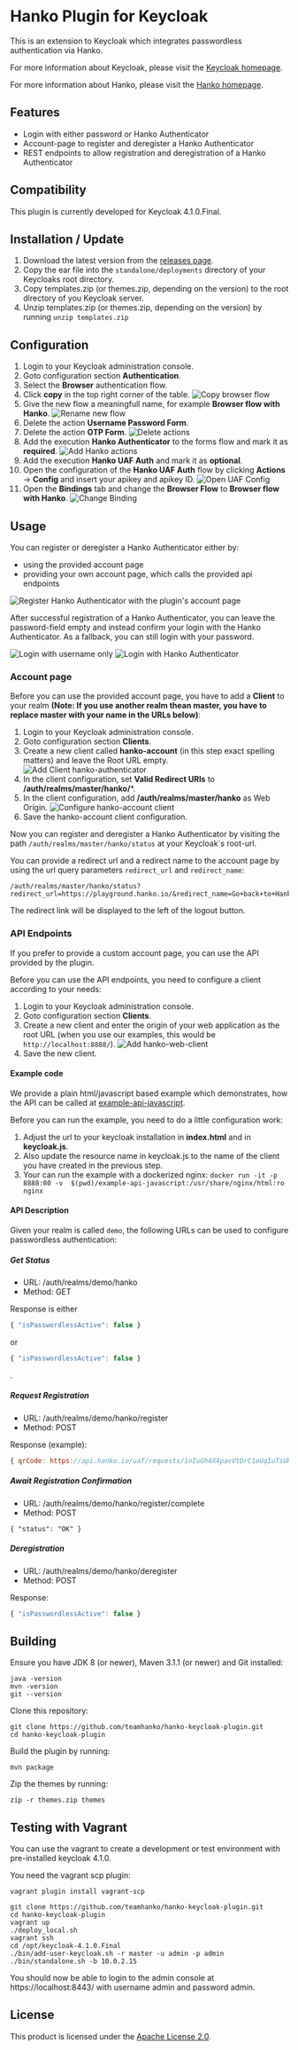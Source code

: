 # Hanko Plugin for Keycloak

This is an extension to Keycloak which integrates passwordless authentication via Hanko.

For more information about Keycloak, please visit the [Keycloak homepage](https://www.keycloak.org/).

For more information about Hanko, please visit the [Hanko homepage](https://hanko.io/).

## Features

- Login with either password or Hanko Authenticator
- Account-page to register and deregister a Hanko Authenticator
- REST endpoints to allow registration and deregistration of a Hanko Authenticator

## Compatibility

This plugin is currently developed for Keycloak 4.1.0.Final.

## Installation / Update

1. Download the latest version from the [releases page](https://github.com/teamhanko/hanko-keycloak-plugin/releases).
2. Copy the ear file into the `standalone/deployments` directory of your Keycloaks root directory. 
3. Copy templates.zip (or themes.zip, depending on the version) to the root directory of you Keycloak server.
4. Unzip templates.zip (or themes.zip, depending on the version) by running `unzip templates.zip`

## Configuration

1. Login to your Keycloak administration console.
2. Goto configuration section **Authentication**.
3. Select the **Browser** authentication flow.
4. Click **copy** in the top right corner of the table.
![Copy browser flow](./docs/resources/copy-browser-flow.png)
5. Give the new flow a meaningfull name, for example **Browser flow with Hanko**.
![Rename new flow](./docs/resources/rename-copy-of-flow.png)
6. Delete the action **Username Password Form**.
7. Delete the action **OTP Form**.
![Delete actions](./docs/resources/delete-actions.png)
8. Add the execution **Hanko Authenticator** to the forms flow and mark it as **required**.
![Add Hanko actions](./docs/resources/add-execution-flows.png)
9. Add the execution **Hanko UAF Auth** and mark it as **optional**.
10. Open the configuration of the **Hanko UAF Auth** flow by clicking **Actions** -> **Config** and insert your apikey and apikey ID. 
![Open UAF Config](./docs/resources/open-uaf-config.png)
11. Open the **Bindings** tab and change the **Browser Flow** to **Browser flow with Hanko**.
![Change Binding](./docs/resources/change-binding.png)

## Usage

You can register or deregister a Hanko Authenticator either by:
- using the provided account page
- providing your own account page, which calls the provided api endpoints

![Register Hanko Authenticator with the plugin's account page](./docs/resources/register-hanko-authenticator.png)

After successful registration of a Hanko Authenticator, you can leave the password-field empty and instead confirm your login with the Hanko Authenticator.
As a fallback, you can still login with your password. 

![Login with username only](./docs/resources/login-username-only.png)
![Login with Hanko Authenticator](./docs/resources/login-with-hanko.png)

### Account page

Before you can use the provided account page, you have to add a **Client** to your realm
**(Note: If you use another realm thean master, you have to replace master with your name in the URLs below)**:

1. Login to your Keycloak administration console.
2. Goto configuration section **Clients**.
3. Create a new client called **hanko-account** (in this step exact spelling matters) and leave the Root URL empty.
![Add Client hanko-authenticator](./docs/resources/add-client.png)
4. In the client configuration, set **Valid Redirect URIs** to **/auth/realms/master/hanko/***.
5. In the client configuration, add **/auth/realms/master/hanko** as Web Origin.
![Configure hanko-account client](./docs/resources/configure-hanko-account-client.png)
6. Save the hanko-account client configuration.

Now you can register and deregister a Hanko Authenticator by visiting the path `/auth/realms/master/hanko/status` at your Keycloak`s root-url.

You can provide a redirect url and a redirect name to the account page by using the url query parameters `redirect_url` and `redirect_name`:

```
/auth/realms/master/hanko/status?redirect_url=https://playground.hanko.io/&redirect_name=Go+back+to+Hanko+Playground
```

The redirect link will be displayed to the left of the logout button.

### API Endpoints

If you prefer to provide a custom account page, you can use the API provided by the plugin.

Before you can use the API endpoints, you need to configure a client according to your needs:

1. Login to your Keycloak administration console.
2. Goto configuration section **Clients**.
3. Create a new client and enter the origin of your web application as the root URL (when you use our examples, this would be `http://localhost:8888/`).
![Add hanko-web-client](./docs/resources/add-hanko-web-client.png)
6. Save the new client.

#### Example code

We provide a plain html/javascript based example which demonstrates, how the API can be called at [example-api-javascript](example-api-javascript).

Before you can run the example, you need to do a little configuration work: 
1. Adjust the url to your keycloak installation in **index.html** and in **keycloak.js**.
2. Also update the resource name in keycloak.js to the name of the client you have created in the previous step. 
3. Your can run the example with a dockerized nginx: `docker run -it -p 8888:80 -v  $(pwd)/example-api-javascript:/usr/share/nginx/html:ro nginx` 

#### API Description
Given your realm is called `demo`, the following URLs can be used to configure passwordless authentication:

##### Get Status

- URL: /auth/realms/demo/hanko
- Method: GET

Response is either 

```javascript
{ "isPasswordlessActive": false }
```

or

```javascript
{ "isPasswordlessActive": false }
```
.

##### Request Registration

- URL: /auth/realms/demo/hanko/register
- Method: POST

Response (example):

```javascript
{ qrCode: https://api.hanko.io/uaf/requests/1nIuGh4X4pavVtDrC1eUqIuTsUHJHYpRxasOhFmlSvEF/qrcode }
```

##### Await Registration Confirmation

- URL: /auth/realms/demo/hanko/register/complete
- Method: POST

```javasscript
{ "status": "OK" }
```

##### Deregistration

- URL: /auth/realms/demo/hanko/deregister
- Method: POST

Response:

```javascript
{ "isPasswordlessActive": false }
```

## Building

Ensure you have JDK 8 (or newer), Maven 3.1.1 (or newer) and Git installed:
```
java -version
mvn -version
git --version
```

Clone this repository:
```
git clone https://github.com/teamhanko/hanko-keycloak-plugin.git
cd hanko-keycloak-plugin
```

Build the plugin by running:
```
mvn package
```

Zip the themes by running:
```
zip -r themes.zip themes
```

## Testing with Vagrant

You can use the vagrant to create a development or test environment with pre-installed keycloak 4.1.0.

You need the vagrant scp plugin:
```
vagrant plugin install vagrant-scp
``` 

```
git clone https://github.com/teamhanko/hanko-keycloak-plugin.git
cd hanko-keycloak-plugin
vagrant up
./deploy_local.sh
vagrant ssh
cd /opt/keycloak-4.1.0.Final
./bin/add-user-keycloak.sh -r master -u admin -p admin
./bin/standalone.sh -b 10.0.2.15
```

You should now be able to login to the admin console at https://localhost:8443/ with username admin and password admin.

## License

This product is licensed under the [Apache License 2.0](http://www.apache.org/licenses/LICENSE-2.0).
